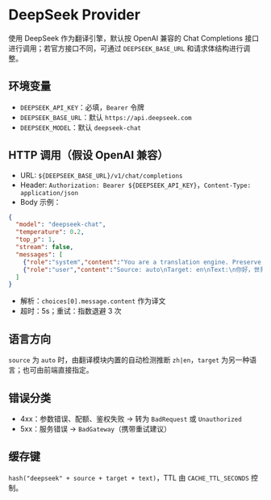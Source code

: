 # DeepSeek Provider

使用 DeepSeek 作为翻译引擎，默认按 OpenAI 兼容的 Chat Completions 接口进行调用；若官方接口不同，可通过 `DEEPSEEK_BASE_URL` 和请求体结构进行调整。

## 环境变量

- `DEEPSEEK_API_KEY`：必填，`Bearer` 令牌
- `DEEPSEEK_BASE_URL`：默认 `https://api.deepseek.com`
- `DEEPSEEK_MODEL`：默认 `deepseek-chat`

## HTTP 调用（假设 OpenAI 兼容）

- URL: `${DEEPSEEK_BASE_URL}/v1/chat/completions`
- Header: `Authorization: Bearer ${DEEPSEEK_API_KEY}`，`Content-Type: application/json`
- Body 示例：

```json
{
  "model": "deepseek-chat",
  "temperature": 0.2,
  "top_p": 1,
  "stream": false,
  "messages": [
    {"role":"system","content":"You are a translation engine. Preserve formatting, code blocks and placeholders. Only output the translated text."},
    {"role":"user","content":"Source: auto\nTarget: en\nText:\n你好，世界"}
  ]
}
```

- 解析：`choices[0].message.content` 作为译文
- 超时：5s；重试：指数退避 3 次

## 语言方向

`source` 为 `auto` 时，由翻译模块内置的自动检测推断 `zh|en`，`target` 为另一种语言；也可由前端直接指定。

## 错误分类

- 4xx：参数错误、配额、鉴权失败 -> 转为 `BadRequest` 或 `Unauthorized`
- 5xx：服务错误 -> `BadGateway`（携带重试建议）

## 缓存键

`hash("deepseek" + source + target + text)`，TTL 由 `CACHE_TTL_SECONDS` 控制。
